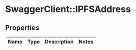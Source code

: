 # SwaggerClient::IPFSAddress

## Properties
Name | Type | Description | Notes
------------ | ------------- | ------------- | -------------



